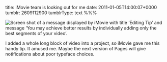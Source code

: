 title: iMovie team is looking out for me
date: 2011-01-05T14:00:07+0000
tumblr: 2609112900
tumblrType: text
%%%

![Screen shot of a message displayed by iMovie with title ‘Editing Tip’ and message ‘You may achieve better results by individually adding only the best segments of your video’.](tumblr_leitt8KGH11qb1802.png)

I added a whole long block of video into a project, so iMovie gave me this handy tip. It amused me. Maybe the next version of Pages will give notifications about poor typeface choices. 
